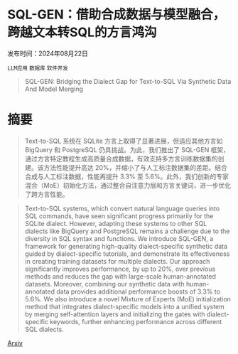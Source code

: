 # SQL-GEN：借助合成数据与模型融合，跨越文本转SQL的方言鸿沟

发布时间：2024年08月22日

`LLM应用` `数据库` `软件开发`

> SQL-GEN: Bridging the Dialect Gap for Text-to-SQL Via Synthetic Data And Model Merging

# 摘要

> Text-to-SQL 系统在 SQLite 方言上取得了显著进展，但适应其他方言如 BigQuery 和 PostgreSQL 仍具挑战。为此，我们推出了 SQL-GEN 框架，通过方言特定教程生成高质量合成数据，有效支持多方言训练数据集的创建。该方法性能提升高达 20%，并缩小了与人工标注数据集的差距。结合合成与人工标注数据，性能再提升 3.3% 至 5.6%。此外，我们创新的专家混合（MoE）初始化方法，通过整合自注意力层和方言关键词，进一步优化了跨方言性能。

> Text-to-SQL systems, which convert natural language queries into SQL commands, have seen significant progress primarily for the SQLite dialect. However, adapting these systems to other SQL dialects like BigQuery and PostgreSQL remains a challenge due to the diversity in SQL syntax and functions. We introduce SQL-GEN, a framework for generating high-quality dialect-specific synthetic data guided by dialect-specific tutorials, and demonstrate its effectiveness in creating training datasets for multiple dialects. Our approach significantly improves performance, by up to 20\%, over previous methods and reduces the gap with large-scale human-annotated datasets. Moreover, combining our synthetic data with human-annotated data provides additional performance boosts of 3.3\% to 5.6\%. We also introduce a novel Mixture of Experts (MoE) initialization method that integrates dialect-specific models into a unified system by merging self-attention layers and initializing the gates with dialect-specific keywords, further enhancing performance across different SQL dialects.

[Arxiv](https://arxiv.org/abs/2408.12733)